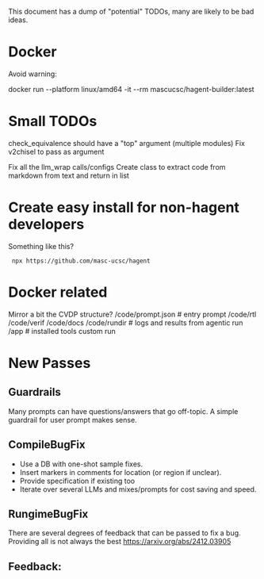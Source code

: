 
This document has a dump of "potential" TODOs, many are likely to be bad ideas.

# Docker

Avoid warning:

 docker run --platform linux/amd64 -it --rm mascucsc/hagent-builder:latest

# Small TODOs

 check_equivalence should have a "top" argument (multiple modules)
   Fix v2chisel to pass as argument

 Fix all the llm_wrap calls/configs
 Create class to extract code from markdown from text and return in list

# Create easy install for non-hagent developers

 Something like this?

```
 npx https://github.com/masc-ucsc/hagent
```

# Docker related

 Mirror a bit the CVDP structure?
   /code/prompt.json  # entry prompt
   /code/rtl
   /code/verif
   /code/docs
   /code/rundir  # logs and results from agentic run
   /app          # installed tools custom run

# New Passes

## Guardrails

 Many prompts can have questions/answers that go off-topic. A simple guardrail for user prompt makes sense.

## CompileBugFix

 + Use a DB with one-shot sample fixes.
 + Insert markers in comments for location (or region if unclear).
 + Provide specification if existing too
 + Iterate over several LLMs and mixes/prompts for cost saving and speed.

## RungimeBugFix

 There are several degrees of feedback that can be passed to fix a bug. Providing all is not always the best https://arxiv.org/abs/2412.03905

 Feedback:
  -
